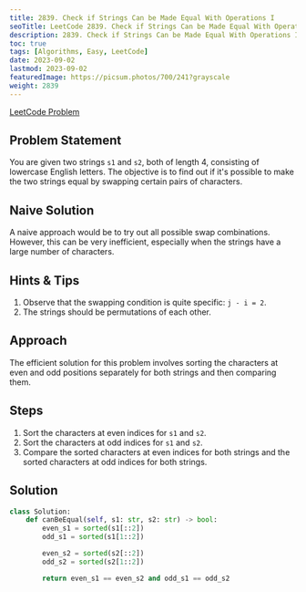 ```yaml
---
title: 2839. Check if Strings Can be Made Equal With Operations I
seoTitle: LeetCode 2839. Check if Strings Can be Made Equal With Operations I | Python Solution and Explanation
description: 2839. Check if Strings Can be Made Equal With Operations I
toc: true
tags: [Algorithms, Easy, LeetCode]
date: 2023-09-02
lastmod: 2023-09-02
featuredImage: https://picsum.photos/700/241?grayscale
weight: 2839
---
```


[LeetCode Problem](https://leetcode.com/problems/check-if-strings-can-be-made-equal-with-operations-i/)

## Problem Statement

You are given two strings `s1` and `s2`, both of length 4, consisting of lowercase English letters. The objective is to find out if it's possible to make the two strings equal by swapping certain pairs of characters.

## Naive Solution

A naive approach would be to try out all possible swap combinations. However, this can be very inefficient, especially when the strings have a large number of characters.

## Hints & Tips

1. Observe that the swapping condition is quite specific: `j - i = 2`.
2. The strings should be permutations of each other.

## Approach

The efficient solution for this problem involves sorting the characters at even and odd positions separately for both strings and then comparing them.

## Steps

1. Sort the characters at even indices for `s1` and `s2`.
2. Sort the characters at odd indices for `s1` and `s2`.
3. Compare the sorted characters at even indices for both strings and the sorted characters at odd indices for both strings.

## Solution

```python
class Solution:
    def canBeEqual(self, s1: str, s2: str) -> bool:
        even_s1 = sorted(s1[::2])
        odd_s1 = sorted(s1[1::2])

        even_s2 = sorted(s2[::2])
        odd_s2 = sorted(s2[1::2])

        return even_s1 == even_s2 and odd_s1 == odd_s2
```
